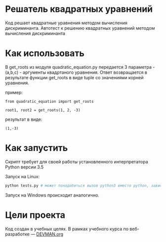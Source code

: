# Решатель квадратных уравнений

Код решает квадратные уравнения методом вычисления дискриминанта.
Автотест к решению квадратных уравнений методом вычисления дискриминанта

# Как использовать

В get_roots из модуля quadratic_equation.py передается 3 параметра - (a,b,c) - аргументы квадртаного уравнения. Ответ возвращается в результате функции get_roots в виде tuple со значениями корней уравнения.

пример:
```
from quadratic_equation import get_roots

root1, root2 = get_roots(1, 2, -3)
```

результат в виде:
```
(1,-3)
```


# Как запустить

Скрипт требует для своей работы установленного интерпретатора Python версии 3.5

Запуск на Linux:

```bash
python tests.py # может понадобиться вызов python3 вместо python, зависит от настроек операционной системы
```

Запуск на Windows происходит аналогично.

# Цели проекта

Код создан в учебных целях. В рамках учебного курса по веб-разработке ― [DEVMAN.org](https://devman.org)
